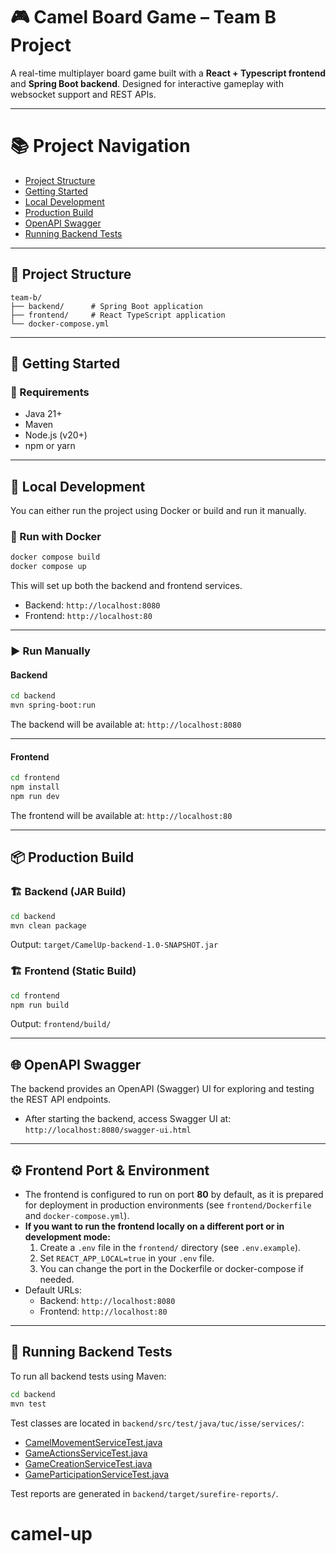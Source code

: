 # 🎮 Camel Board Game – Team B Project

A real-time multiplayer board game built with a **React + Typescript frontend** and **Spring Boot backend**. 
Designed for interactive gameplay with websocket support and REST APIs.

---

# 📚 Project Navigation

- [Project Structure](#project-structure)
- [Getting Started](#getting-started)
- [Local Development](#local-development)
- [Production Build](#production-build)
- [OpenAPI Swagger](#openapi-swagger)
- [Running Backend Tests](#running-backend-tests)
---

## 📁 Project Structure

```
team-b/
├── backend/      # Spring Boot application
├── frontend/     # React TypeScript application
└── docker-compose.yml
```

---

## 🚀 Getting Started

### 🔧 Requirements

- Java 21+
- Maven
- Node.js (v20+)
- npm or yarn

---
## 🧪 Local Development

You can either run the project using Docker or build and run it manually.

### 🐳 Run with Docker

```bash
docker compose build
docker compose up
```

This will set up both the backend and frontend services.  
- Backend: `http://localhost:8080`  
- Frontend: `http://localhost:80`

---

### ▶️ Run Manually

#### Backend

```bash
cd backend
mvn spring-boot:run
```

The backend will be available at: `http://localhost:8080`

---

#### Frontend

```bash
cd frontend
npm install
npm run dev
```

The frontend will be available at: `http://localhost:80`

---

## 📦 Production Build

### 🏗 Backend (JAR Build)

```bash
cd backend
mvn clean package
```

Output: `target/CamelUp-backend-1.0-SNAPSHOT.jar`

### 🏗 Frontend (Static Build)

```bash
cd frontend
npm run build
```

Output: `frontend/build/`

---

## 🌐 OpenAPI Swagger

The backend provides an OpenAPI (Swagger) UI for exploring and testing the REST API endpoints.
- After starting the backend, access Swagger UI at: `http://localhost:8080/swagger-ui.html`

---

## ⚙️ Frontend Port & Environment

- The frontend is configured to run on port **80** by default, as it is prepared for deployment in production environments (see `frontend/Dockerfile` and `docker-compose.yml`).
- **If you want to run the frontend locally on a different port or in development mode:**
  1. Create a `.env` file in the `frontend/` directory (see `.env.example`).
  2. Set `REACT_APP_LOCAL=true` in your `.env` file.
  3. You can change the port in the Dockerfile or docker-compose if needed.
- Default URLs:
  - Backend: `http://localhost:8080`
  - Frontend: `http://localhost:80`

---

## 🧪 Running Backend Tests

To run all backend tests using Maven:

```bash
cd backend
mvn test
```

Test classes are located in `backend/src/test/java/tuc/isse/services/`:
- [CamelMovementServiceTest.java](backend/src/test/java/tuc/isse/services/camel/CamelMovementServiceTest.java)
- [GameActionsServiceTest.java](backend/src/test/java/tuc/isse/services/game/GameActionsServiceTest.java)
- [GameCreationServiceTest.java](backend/src/test/java/tuc/isse/services/game/GameCreationServiceTest.java)
- [GameParticipationServiceTest.java](backend/src/test/java/tuc/isse/services/game/GameParticipationServiceTest.java)

Test reports are generated in `backend/target/surefire-reports/`.

# camel-up
